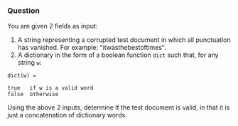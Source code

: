 ### Question

You are given 2 fields as input:
1. A string representing a corrupted test document in which all punctuation has vanished. For example: "itwasthebestoftimes".
1. A dictionary in the form of a boolean function `dict` such that, for any string `w`:

```
dict(w) =

true   if w is a valid word
false  otherwise
```

Using the above 2 inputs, determine if the test document is valid, in that it is just a concatenation of dictionary words.

